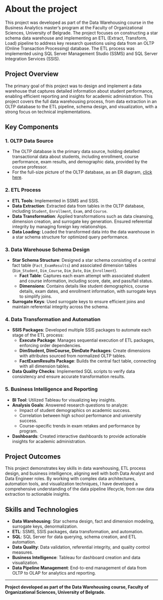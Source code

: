 # About the project

This project was developed as part of the Data Warehousing course in the Business Analytics master’s program at the Faculty of Organizational Sciences, University of Belgrade. The project focuses on constructing a star schema data warehouse and implementing an ETL (Extract, Transform, Load) pipeline to address key research questions using data from an OLTP (Online Transaction Processing) database. The ETL process was implemented using SQL Server Management Studio (SSMS) and SQL Server Integration Services (SSIS).

## Project Overview

The primary goal of this project was to design and implement a data warehouse that captures detailed information about student performance, enabling efficient reporting and insights for academic administration. This project covers the full data warehousing process, from data extraction in an OLTP database to the ETL pipeline, schema design, and visualization, with a strong focus on technical implementations.

## Key Components

### 1. OLTP Data Source

- The OLTP database is the primary data source, holding detailed transactional data about students, including enrollment, course performance, exam results, and demographic data, provided by the course professor.
- For the full-size picture of the OLTP database, as an ER diagram, [click here](https://raw.githubusercontent.com/NovakMastilovic/SSIS_ETL_University_DB/refs/heads/main/University_OLTP_Database.png).
   
### 2. ETL Process

- **ETL Tools**: Implemented in SSMS and SSIS.
- **Data Extraction**: Extracted data from tables in the OLTP database, including `Student`, `Enrollment`, `Exam`, and `Course`.
- **Data Transformation**: Applied transformations such as data cleansing, dimension creation, and surrogate key generation. Ensured referential integrity by managing foreign key relationships.
- **Data Loading**: Loaded the transformed data into the data warehouse in a star schema structure for optimized query performance.

### 3. Data Warehouse Schema Design

- **Star Schema Structure**: Designed a star schema consisting of a central fact table (`Fact_ExamResults`) and associated dimension tables (`Dim_Student`, `Dim_Course`, `Dim_Date`, `Dim_Enrollment`).
  - **Fact Table**: Captures each exam attempt with associated student and course information, including score, date, and pass/fail status.
  - **Dimensions**: Contains details like student demographics, course details, exam dates, and enrollment information, with surrogate keys to simplify joins.
- **Surrogate Keys**: Used surrogate keys to ensure efficient joins and maintain referential integrity across the schema.

### 4. Data Transformation and Automation

- **SSIS Packages**: Developed multiple SSIS packages to automate each stage of the ETL process:
  - **Execute Package**: Manages sequential execution of ETL packages, enforcing order dependencies.
  - **DimStudent, DimCourse, DimDate Packages**: Create dimensions with attributes sourced from normalized OLTP tables.
  - **FactExamResults Package**: Builds the central fact table, connecting with all dimension tables.
- **Data Quality Checks**: Implemented SQL scripts to verify data consistency and ensure accurate transformation results.

### 5. Business Intelligence and Reporting

- **BI Tool**: Utilized Tableau for visualizing key insights.
- **Analysis Goals**: Answered research questions to analyze:
  - Impact of student demographics on academic success.
  - Correlation between high school performance and university success.
  - Course-specific trends in exam retakes and performance by program.
- **Dashboards**: Created interactive dashboards to provide actionable insights for academic administration.

## Project Outcomes

This project demonstrates key skills in data warehousing, ETL process design, and business intelligence, aligning well with both Data Analyst and Data Engineer roles. By working with complex data architectures, automation tools, and visualization techniques, I have developed a comprehensive understanding of the data pipeline lifecycle, from raw data extraction to actionable insights.

## Skills and Technologies

- **Data Warehousing**: Star schema design, fact and dimension modeling, surrogate keys, denormalization.
- **ETL**: SSMS, SSIS packages, data transformation, and automation.
- **SQL**: SQL Server for data querying, schema creation, and ETL automation.
- **Data Quality**: Data validation, referential integrity, and quality control measures.
- **Business Intelligence**: Tableau for dashboard creation and data visualization.
- **Data Pipeline Management**: End-to-end management of data from OLTP to OLAP for analytics and reporting.

---

**Project developed as part of the Data Warehousing course, Faculty of Organizational Sciences, University of Belgrade.**
